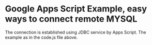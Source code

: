 # Google Apps Script Example, easy ways to connect remote MYSQL
The connection is established using JDBC service by Apps Script. The example as in the code.js file above.
